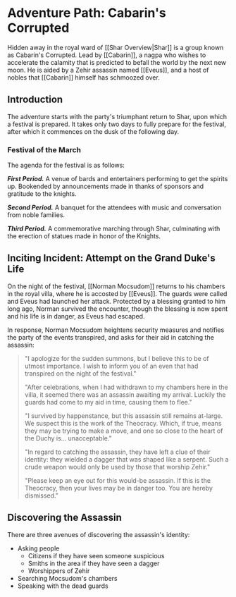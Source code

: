 # Adventure Path: Cabarin's Corrupted

Hidden away in the royal ward of [[Shar Overview|Shar]] is a group known as Cabarin's Corrupted. Lead by [[Cabarin]], a nagpa who wishes to accelerate the calamity that is predicted to befall the world by the next new moon. He is aided by a Zehir assassin named [[Eveus]], and a host of nobles that [[Cabarin]] himself has schmoozed over.

## Introduction
The adventure starts with the party's triumphant return to Shar, upon which a festival is prepared. It takes only two days to fully prepare for the festival, after which it commences on the dusk of the following day.

### Festival of the March

The agenda for the festival is as follows:

***First Period.*** A venue of bards and entertainers performing to get the spirits up. Bookended by announcements made in thanks of sponsors and gratitude to the knights.

***Second Period.*** A banquet for the attendees with music and conversation from noble families.

***Third Period.*** A commemorative marching through Shar, culminating with the erection of statues made in honor of the Knights.

## Inciting Incident: Attempt on the Grand Duke's Life

On the night of the festival, [[Norman Mocsudom]] returns to his chambers in the royal villa, where he is accosted by [[Eveus]]. The guards were called and Eveus had launched her attack. Protected by a blessing granted to him long ago, Norman survived the encounter, though the blessing is now spent and his life is in danger, as Eveus had escaped.

In response, Norman Mocsudom heightens security measures and notifies the party of the events transpired, and asks for their aid in catching the assassin:

> "I apologize for the sudden summons, but I believe this to be of utmost importance. I wish to inform you of an even that had transpired on the night of the festival."
>
> "After celebrations, when I had withdrawn to my chambers here in the villa, it seemed there was an assassin awaiting my arrival. Luckily the guards had come to my aid in time, causing them to flee."
> 
> "I survived by happenstance, but this assassin still remains at-large. We suspect this is the work of the Theocracy. Which, if true, means they may be trying to make a move, and one so close to the heart of the Duchy is... unacceptable."
>
> "In regard to catching the assassin, they have left a clue of their identity: they wielded a dagger that was shaped like a serpent. Such a crude weapon would only be used by those that worship Zehir."
>
> "Please keep an eye out for this would-be assassin. If this is the Theocracy, then your lives may be in danger too. You are hereby dismissed."

## Discovering the Assassin

There are three avenues of discovering the assassin's identity:
- Asking people
	- Citizens if they have seen someone suspicious
	- Smiths in the area if they have seen a dagger
	- Worshippers of Zehir
- Searching Mocsudom's chambers
- Speaking with the dead guards
